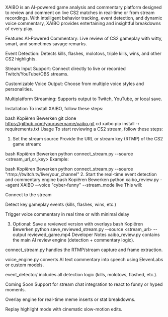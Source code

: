 XAIBO is an AI-powered game analysis and commentary platform designed to review and comment on live CS2 matches in real-time or from stream recordings. With intelligent behavior tracking, event detection, and dynamic voice commentary, XAIBO provides entertaining and insightful breakdowns of every play.

Features
AI-Powered Commentary: Live review of CS2 gameplay with witty, smart, and sometimes savage remarks.

Event Detection: Detects kills, flashes, molotovs, triple kills, wins, and other CS2 highlights.

Stream Input Support: Connect directly to live or recorded Twitch/YouTube/OBS streams.

Customizable Voice Output: Choose from multiple voice styles and personalities.

Multiplatform Streaming: Supports output to Twitch, YouTube, or local save.

Installation
To install XAIBO, follow these steps:

bash
Kopiëren
Bewerken
git clone https://github.com/yourusername/xaibo.git
cd xaibo
pip install -r requirements.txt
Usage
To start reviewing a CS2 stream, follow these steps:

1. Set the stream source
Provide the URL or stream key (RTMP) of the CS2 game stream:

bash
Kopiëren
Bewerken
python connect_stream.py --source <stream_url_or_key>
Example:

bash
Kopiëren
Bewerken
python connect_stream.py --source "rtmp://twitch.tv/live/your_channel"
2. Start the real-time event detection and commentary engine
bash
Kopiëren
Bewerken
python xaibo_review.py --agent XAIBO --voice "cyber-funny" --stream_mode live
This will:

Connect to the stream

Detect key gameplay events (kills, flashes, wins, etc.)

Trigger voice commentary in real time or with minimal delay

3. Optional: Save a reviewed version with overlays
bash
Kopiëren
Bewerken
python save_reviewed_stream.py --source <stream_url> --output reviewed_game.mp4
Developer Notes
xaibo_review.py contains the main AI review engine (detection + commentary logic).

connect_stream.py handles the RTMP/stream capture and frame extraction.

voice_engine.py converts AI text commentary into speech using ElevenLabs or custom models.

event_detector/ includes all detection logic (kills, molotovs, flashed, etc.).

Coming Soon
Support for stream chat integration to react to funny or hyped moments.

Overlay engine for real-time meme inserts or stat breakdowns.

Replay highlight mode with cinematic slow-motion edits.
